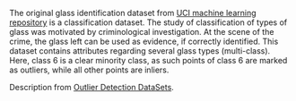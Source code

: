 The original glass identification dataset from [UCI machine learning repository](https://archive.ics.uci.edu/ml/index.php) is a classification dataset. The study of classification of types of glass was motivated by criminological investigation. At the scene of the crime, the glass left can be used as evidence, if correctly identified. This dataset contains attributes regarding several glass types (multi-class). Here, class 6 is a clear minority class, as such points of class 6 are marked as outliers, while all other points are inliers.

Description from [Outlier Detection DataSets](http://odds.cs.stonybrook.edu/).
